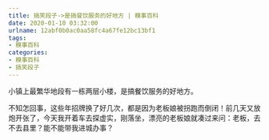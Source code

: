 ```yaml
---
title: 搞笑段子->是搞餐饮服务的好地方 | 糗事百科
date: 2020-01-10 03:32:00
urlname: 12abf0b0ac0aa58fc4a67fe12bc13bf1
tags: 
- 糗事百科
categories:
- 糗事百科
- 搞笑段子
---
```

小镇上最繁华地段有一栋两层小楼，是搞餐饮服务的好地方。

不知怎回事，这些年招牌换了好几次，都是因为老板娘被拐跑而倒闭！前几天又放炮开张了，今天我开着车去探虚实，刚落坐，漂亮的老板娘就凑过来问：老板，去不去县里？能不能带我进城办事？


